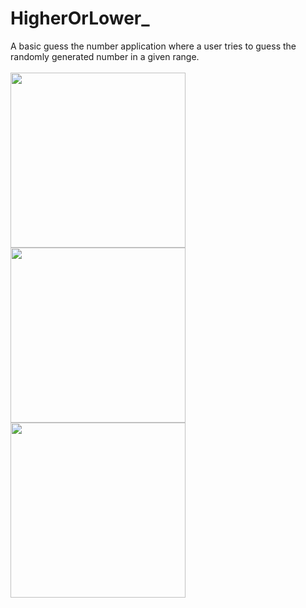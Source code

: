 # HigherOrLower_
A basic guess the number application where a user tries to guess the randomly generated number in a given range.  
<br />
<img src="https://user-images.githubusercontent.com/39986507/70393742-502c4200-1a13-11ea-8a31-84395b1d48f3.png" width="280">
<img src="https://user-images.githubusercontent.com/39986507/70393743-502c4200-1a13-11ea-9b7f-d8a4b66b2795.png" width="280">
<img src="https://user-images.githubusercontent.com/39986507/70393744-502c4200-1a13-11ea-81f4-2e536c68d8fb.png" width="280">
